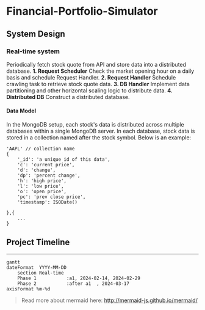 Financial-Portfolio-Simulator
===

## System Design

### Real-time system
Periodically fetch stock quote from API and store data into a distributed database.
**1. Request Scheduler**
Check the market opening hour on a daily basis and schedule Request Handler.
**2. Request Handler**
Schedule crawling task to retrieve stock quote data.
**3. DB Handler**
Implement data partitioning and other  horizontal scaling logic to distribute data.
**4. Distributed DB**
Construct a distributed database.
#### Data Model
In the MongoDB setup, each stock's data is distributed across multiple databases within a single MongoDB server. In each database, stock data is stored in a collection named after the stock symbol. Below is an example:
```jsonld
'AAPL' // collection name
{
    '_id': 'a unique id of this data',
    'c': 'current price',
    'd': 'change',
    'dp': 'percent change',
    'h': 'high price',
    'l': 'low price',
    'o': 'open price',
    'pc': 'prev close price',
    'timestamp': ISODate()

},{
    ...
}
```


## Project Timeline
---

```mermaid
gantt
dateFormat  YYYY-MM-DD
    section Real-time
    Phase 1           :a1, 2024-02-14, 2024-02-29
    Phase 2           :after a1  , 2024-03-17
axisFormat %m-%d
```

> Read more about mermaid here: <http://mermaid-js.github.io/mermaid/>
